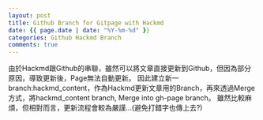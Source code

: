 ```yaml
---
layout: post
title: Github Branch for Gitpage with Hackmd
date: {{ page.date | date: "%Y-%m-%d" }}
categories: Github Hackmd Branch
comments: true
---
```

由於Hackmd跟Github的串聯，雖然可以將文章直接更新到Github，但因為部分原因，導致更新後，Page無法自動更新。
因此建立新一branch:hackmd_content，作為Hackmd更新文章用的Branch，再來透過Merge方式，將hackmd_content branch, Merge into gh-page branch。
雖然比較麻煩，但相對而言，更新流程會較為嚴謹...(避免打錯字也傳上去?)
 